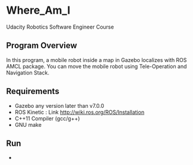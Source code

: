 # Where_Am_I
Udacity Robotics Software Engineer Course

## Program Overview
In this program, a mobile robot inside a map in Gazebo localizes with ROS AMCL package.
You can move the mobile robot using Tele-Operation and Navigation Stack.

## Requirements
* Gazebo any version later than v7.0.0
* ROS Kinetic : Link <http://wiki.ros.org/ROS/Installation>
* C++11 Compiler (gcc/g++)
* GNU make

## Run
* 

